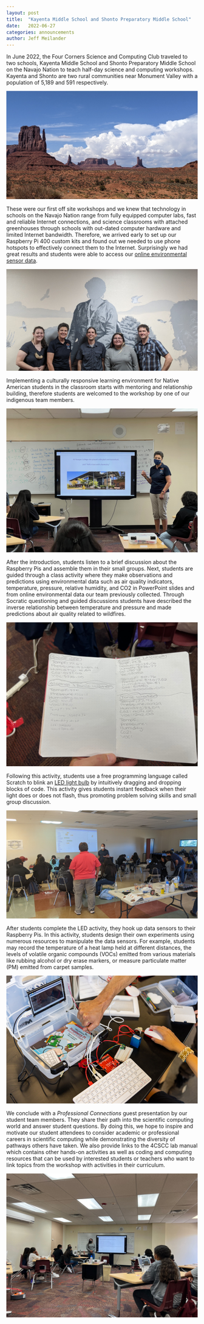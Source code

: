 ```yaml
---
layout: post
title:  "Kayenta Middle School and Shonto Preparatory Middle School"
date:   2022-06-27
categories: announcements
author: Jeff Meilander
---
```


In June 2022, the Four Corners Science and Computing Club traveled to two schools, Kayenta Middle School and Shonto Preparatory Middle School on the Navajo Nation to teach half-day science and computing workshops. Kayenta and Shonto are two rural communities near Monument Valley with a population of 5,189 and 591 respectively.

![](/images/2022-06-navajo-nation/monument-valley.jpg)

These were our first off site workshops and we knew that technology in schools on the Navajo Nation range from fully equipped computer labs, fast and reliable Internet connections, and science classrooms with attached greenhouses through schools with out-dated computer hardware and limited Internet bandwidth. Therefore, we arrived early to set up our Raspberry Pi 400 custom kits and found out we needed to use phone hotspots to effectively connect them to the Internet. Surprisingly we had great results and students were able to access our [online environmental sensor data](https://four-corners-scientific-computing.org/announcements/2022/12/31/tuf-weather-station.html).

![](/images/2022-06-navajo-nation/instructors.jpg)

Implementing a culturally responsive learning environment for Native American students in the classroom starts with mentoring and relationship building, therefore students are welcomed to the workshop by one of our indigenous team members.

![](/images/2022-06-navajo-nation/jani-intro.jpeg)

After the introduction, students listen to a brief discussion about the Raspberry Pis and assemble them in their small groups. Next, students are guided through a class activity where they make observations and predictions using environmental data such as air quality indicators, temperature, pressure, relative humidity, and CO2 in PowerPoint slides and from online environmental data our team previously collected. Through Socratic questioning and guided discussions students have described the inverse relationship between temperature and pressure and made predictions about air quality related to wildfires.

![](/images/2022-06-navajo-nation/notes.jpeg)

Following this activity, students use a free programming language called Scratch to blink an [LED light bulb](https://four-corners-scientific-computing.org/lab-manual/lessons/hello-led-1/lesson.html) by intuitively dragging and dropping blocks of code. This activity gives students instant feedback when their light does or does not flash, thus promoting problem solving skills and small group discussion.

![](/images/2022-06-navajo-nation/scratch-lesson.jpg)

After students complete the LED activity, they hook up data sensors to their Raspberry Pis. In this activity, students design their own experiments using numerous resources to manipulate the data sensors. For example, students may record the temperature of a heat lamp held at different distances, the levels of volatile organic compounds (VOCs) emitted from various materials like rubbing alcohol or dry erase markers, or measure particulate matter (PM) emitted from carpet samples.

![](/images/2022-06-navajo-nation/sensor.jpg)

We conclude with a *Professional Connections* guest presentation by our student team members. They share their path into the scientific computing world and answer student questions. By doing this, we hope to inspire and motivate our student attendees to consider academic or professional careers in scientific computing while demonstrating the diversity of pathways others have taken. We also provide links to the 4CSCC lab manual which contains other hands-on activities as well as coding and computing resources that can be used by interested students or teachers who want to link topics from the workshop with activities in their curriculum.

![](/images/2022-06-navajo-nation/professional-connections.jpeg)